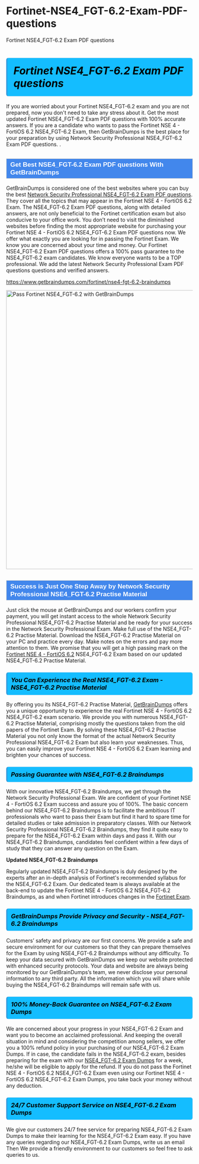 # Fortinet-NSE4_FGT-6.2-Exam-PDF-questions
Fortinet NSE4_FGT-6.2 Exam PDF questions
<h1><strong><span style="display: block; color: #000000; background: #14BDFF; border: 0.5px solid #AED6F1; border-left: 3px solid #3498DB; padding: .6em; border-radius: 6px;">                     <em>Fortinet NSE4_FGT-6.2 <span class="exam_variation">Exam PDF questions</span> </em>                </span></strong>            </h1>                        <p>If you are worried about your Fortinet NSE4_FGT-6.2 exam and you are not prepared, now you don't need to take any stress about it.             Get the most updated Fortinet NSE4_FGT-6.2 <span class="exam_variation">Exam PDF questions</span> with 100% accurate answers. If you are a candidate who wants to pass the             Fortinet NSE 4 - FortiOS 6.2 NSE4_FGT-6.2 Exam, then GetBrainDumps is the best place for your preparation by using Network Security Professional NSE4_FGT-6.2 <span class="exam_variation">Exam PDF questions</span>. .</p>                        <h2 style="background: #4287ec; border: 1px solid #cccccc; padding: 5px 10px;">                <span style="color: #ffffff;">                    <span style="font-size: 11pt;">                        <span style="line-height: normal;">                            <span style="font-family: Calibri,sans-serif;">                                <strong>                                    <span style="font-size: 13.0pt;">Get Best NSE4_FGT-6.2 <span class="exam_variation">Exam PDF questions</span> With GetBrainDumps</span>                                </strong>                            </span>                        </span>                    </span>                </span>            </h2>                        <p>GetBrainDumps is considered one of the best websites where you can buy the best <a href="https://www.getbraindumps.com/fortinet/nse-4-braindumps.html">Network Security Professional NSE4_FGT-6.2 <span class="exam_variation">Exam PDF questions</span></a>.             They cover all the topics that may appear in the Fortinet NSE 4 - FortiOS 6.2 Exam. The NSE4_FGT-6.2 <span class="exam_variation">Exam PDF questions</span>,             along with detailed answers, are not only beneficial to the Fortinet certification exam but also conducive to your office work.             You don’t need to visit the diminished websites before finding the most appropriate website for purchasing your             Fortinet NSE 4 - FortiOS 6.2 NSE4_FGT-6.2 <span class="exam_variation">Exam PDF questions</span> now. We offer what exactly you are looking for in passing the Fortinet Exam.             We know you are concerned about your time and money. Our Fortinet NSE4_FGT-6.2 <span class="exam_variation">Exam PDF questions</span> offers a 100% pass guarantee to the             NSE4_FGT-6.2 exam candidates. We know everyone wants to be a TOP professional. We add the latest Network Security Professional <span class="exam_variation">Exam PDF questions</span> questions and verified answers.</p>                        <p><a href="https://www.getbraindumps.com/fortinet/nse4-fgt-6.2-braindumps">https://www.getbraindumps.com/fortinet/nse4-fgt-6.2-braindumps</a></p>                        <p><a href="https://www.getbraindumps.com/"><img src="https://www.getbraindumps.com/images/get-updated-exam-questions-with-discount-getbraindumps.jpg" class="postImage" alt="Pass Fortinet NSE4_FGT-6.2 with GetBrainDumps" width="750"></a></p>                            <h2 style="background: #4287ec; border: 1px solid #cccccc; padding: 5px 10px;">                <span style="color: #ffffff;">                    <span style="font-size: 11pt;">                        <span style="line-height: normal;">                            <span style="font-family: Calibri,sans-serif;">                                <strong>                                    <span style="font-size: 13.0pt;">Success is Just One Step Away by Network Security Professional NSE4_FGT-6.2 <span class="exam_variation2">Practise Material</span></span>                                </strong>                            </span>                        </span>                    </span>                </span>            </h2>                        <p>Just click the mouse at GetBrainDumps and our workers confirm your payment, you will get instant access to the whole Network Security Professional NSE4_FGT-6.2 <span class="exam_variation2">Practise Material</span>             and be ready for your success in the Network Security Professional Exam. Make full use of the NSE4_FGT-6.2 <span class="exam_variation2">Practise Material</span>. Download the NSE4_FGT-6.2 <span class="exam_variation2">Practise Material</span> on your             PC and practice every day. Make notes on the errors and pay more attention to them. We promise that you will get a high passing mark on the             <a href="https://www.getbraindumps.com/fortinet/nse4-fgt-6.2-braindumps">Fortinet NSE 4 - FortiOS 6.2</a> NSE4_FGT-6.2 Exam based on our updated NSE4_FGT-6.2 <span class="exam_variation2">Practise Material</span>.</p>                        <h3>                <strong>                    <span style="display: block; color: #000000; background: #14BDFF; border: 0.5px solid #AED6F1; border-left: 3px solid #3498DB; padding: .6em; border-radius: 6px;">                        <em>You Can Experience the Real NSE4_FGT-6.2 Exam - NSE4_FGT-6.2 <span class="exam_variation2">Practise Material</span></em>                    </span>                </strong>            </h3>                        <p>By offering you its NSE4_FGT-6.2 <span class="exam_variation2">Practise Material</span>, <a href="https://www.getbraindumps.com/">GetBrainDumps</a> offers you a unique opportunity to experience the real             Fortinet NSE 4 - FortiOS 6.2 NSE4_FGT-6.2 exam scenario. We provide you with numerous NSE4_FGT-6.2 <span class="exam_variation2">Practise Material</span>, comprising mostly             the questions taken from the old papers of the Fortinet Exam. By solving these NSE4_FGT-6.2 <span class="exam_variation2">Practise Material</span> you not only know the format of the actual             Network Security Professional NSE4_FGT-6.2 Exam but also learn your weaknesses. Thus, you can easily improve your             Fortinet NSE 4 - FortiOS 6.2 Exam learning and brighten your chances of success.</p>                        <h3>                <strong>                    <span style="display: block; color: #000000; background: #14BDFF; border: 0.5px solid #AED6F1; border-left: 3px solid #3498DB; padding: .6em; border-radius: 6px;">                        <em>Passing Guarantee with NSE4_FGT-6.2 <span class="exam_variation3">Braindumps</span></em>                    </span>                </strong>            </h3>                        <p>With our innovative NSE4_FGT-6.2 <span class="exam_variation3">Braindumps</span>, we get through the Network Security Professional Exam. We are confident of your Fortinet NSE 4 - FortiOS 6.2 Exam             success and assure you of 100%. The basic concern behind our NSE4_FGT-6.2 <span class="exam_variation3">Braindumps</span> is to facilitate the ambitious IT professionals who want to pass their             Exam but find it hard to spare time for detailed studies or take admission in preparatory classes. With our Network Security Professional NSE4_FGT-6.2 <span class="exam_variation3">Braindumps</span>, they             find it quite easy to prepare for the NSE4_FGT-6.2 Exam within days and pass it. With our NSE4_FGT-6.2 <span class="exam_variation3">Braindumps</span>, candidates feel confident within a few days of             study that they can answer any question on the Exam.</p>                        <p><strong>Updated NSE4_FGT-6.2 <span class="exam_variation3">Braindumps</span></strong></p>                        <p>Regularly updated NSE4_FGT-6.2 <span class="exam_variation3">Braindumps</span> is duly designed by the experts after an in-depth analysis of Fortinet's recommended syllabus for the NSE4_FGT-6.2 Exam.             Our dedicated team is always available at the back-end to update the Fortinet NSE 4 - FortiOS 6.2 NSE4_FGT-6.2 <span class="exam_variation3">Braindumps</span>,             as and when Fortinet introduces changes in the <a href="https://www.getbraindumps.com/fortinet-braindumps.html">Fortinet Exam</a>.</p>                        <h3>                <strong>                    <span style="display: block; color: #000000; background: #14BDFF; border: 0.5px solid #AED6F1; border-left: 3px solid #3498DB; padding: .6em; border-radius: 6px;">                        <em>GetBrainDumps Provide Privacy and Security - NSE4_FGT-6.2 <span class="exam_variation3">Braindumps</span></em>                    </span>                </strong>            </h3>                        <p>Customers’ safety and privacy are our first concerns. We provide a safe and secure environment for our customers so that they can prepare themselves for the Exam by using             NSE4_FGT-6.2 <span class="exam_variation3">Braindumps</span> without any difficulty. To keep your data secured with GetBrainDumps we keep our website protected with enhanced security protocols. Your data and website             are always being monitored by our GetBrainDumps’s team, we never disclose your personal information to any third party. All the information which you will share while buying             the NSE4_FGT-6.2 <span class="exam_variation3">Braindumps</span> will remain safe with us.</p>                        <h3>                <strong>                    <span style="display: block; color: #000000; background: #14BDFF; border: 0.5px solid #AED6F1; border-left: 3px solid #3498DB; padding: .6em; border-radius: 6px;">                        <em>100% Money-Back Guarantee on NSE4_FGT-6.2 <span class="exam_variation4">Exam Dumps</span></em>                    </span>                </strong>            </h3>                        <p>We are concerned about your progress in your NSE4_FGT-6.2 Exam and want you to become an acclaimed professional. And keeping the overall situation in mind and             considering the competition among sellers, we offer you a 100% refund policy in your purchasing of our NSE4_FGT-6.2 <span class="exam_variation4">Exam Dumps</span>. If in case, the candidate fails in the             NSE4_FGT-6.2 exam, besides preparing for the exam with our <a href="https://www.getbraindumps.com/fortinet/nse4-fgt-6.2-braindumps">NSE4_FGT-6.2 <span class="exam_variation4">Exam Dumps</span></a> for a week, he/she will be eligible to apply for the refund. If you do not pass the             Fortinet NSE 4 - FortiOS 6.2 NSE4_FGT-6.2 Exam even using our Fortinet NSE 4 - FortiOS 6.2 NSE4_FGT-6.2 <span class="exam_variation4">Exam Dumps</span>, you             take back your money without any deduction.</p>                        <h3>                <strong>                    <span style="display: block; color: #000000; background: #14BDFF; border: 0.5px solid #AED6F1; border-left: 3px solid #3498DB; padding: .6em; border-radius: 6px;">                        <em>24/7 Customer Support Service on NSE4_FGT-6.2 <span class="exam_variation4">Exam Dumps</span></em>                    </span>                </strong>            </h3>                        <p>We give our customers 24/7 free service for preparing NSE4_FGT-6.2 <span class="exam_variation4">Exam Dumps</span> to make their learning for the NSE4_FGT-6.2 Exam easy. If you have any queries regarding our             NSE4_FGT-6.2 <span class="exam_variation4">Exam Dumps</span>, write us an email Then We provide a friendly environment to our customers so feel free to ask queries to us.</p>                    
